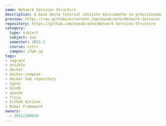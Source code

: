 ```yaml
---
name: Network Services Structure
description: A base deste tutorial consiste basicamente no provisionamento de servidores Linux bem como algumas configurações de gerenciamento de disco, hardening Linux, BIND9, Nginx e Apache. Todo o processo se enquadra no conceito de Infraestrutura como Código (IaC), tendo como tecnologias centrais o Vagrant, Ansible e o Docker, além disso, foi desenvolvido um pipeline CI/CD utilizando o Github Actions para automatizar o processo de deploy como um todo.
preview: https://raw.githubusercontent.com/oneabrante/Network-Services-Structure/master/img/devops_drawio.png
repository: https://github.com/oneabrante/Network-Services-Structure
category:
  type: subject
  subject: asa
  semester: 2023.1
  course: cstrc
  campus: ifpb-jp
tags:
- vagrant
- ansible
- docker
- docker-compose
- docker hub repository
- nginx
- bind9
- apache
- Trivy
- Github Actions
- Robot Framework
owners:
  - 20211380044
---
```

